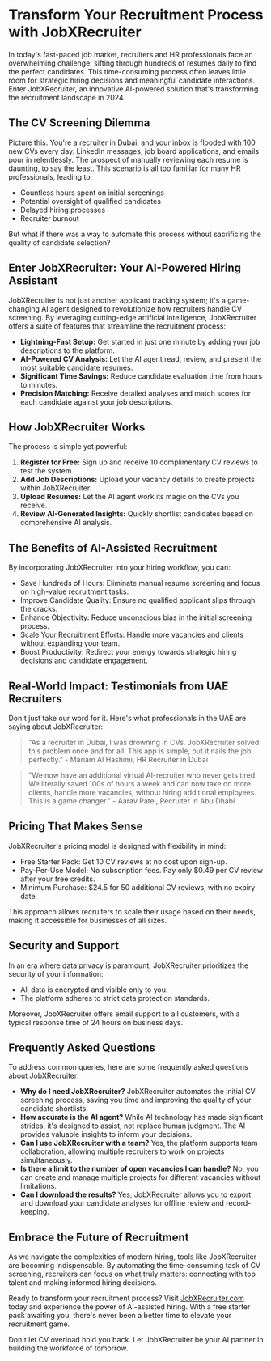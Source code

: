 # Transform Your Recruitment Process with JobXRecruiter

In today's fast-paced job market, recruiters and HR professionals face an overwhelming challenge: sifting through hundreds of resumes daily to find the perfect candidates. This time-consuming process often leaves little room for strategic hiring decisions and meaningful candidate interactions. Enter JobXRecruiter, an innovative AI-powered solution that's transforming the recruitment landscape in 2024.

## The CV Screening Dilemma

Picture this: You're a recruiter in Dubai, and your inbox is flooded with 100 new CVs every day. LinkedIn messages, job board applications, and emails pour in relentlessly. The prospect of manually reviewing each resume is daunting, to say the least. This scenario is all too familiar for many HR professionals, leading to:

- Countless hours spent on initial screenings
- Potential oversight of qualified candidates
- Delayed hiring processes
- Recruiter burnout

But what if there was a way to automate this process without sacrificing the quality of candidate selection?

## Enter JobXRecruiter: Your AI-Powered Hiring Assistant

JobXRecruiter is not just another applicant tracking system; it's a game-changing AI agent designed to revolutionize how recruiters handle CV screening. By leveraging cutting-edge artificial intelligence, JobXRecruiter offers a suite of features that streamline the recruitment process:

- **Lightning-Fast Setup:** Get started in just one minute by adding your job descriptions to the platform.
- **AI-Powered CV Analysis:** Let the AI agent read, review, and present the most suitable candidate resumes.
- **Significant Time Savings:** Reduce candidate evaluation time from hours to minutes.
- **Precision Matching:** Receive detailed analyses and match scores for each candidate against your job descriptions.

## How JobXRecruiter Works

The process is simple yet powerful:

1. **Register for Free:** Sign up and receive 10 complimentary CV reviews to test the system.
2. **Add Job Descriptions:** Upload your vacancy details to create projects within JobXRecruiter.
3. **Upload Resumes:** Let the AI agent work its magic on the CVs you receive.
4. **Review AI-Generated Insights:** Quickly shortlist candidates based on comprehensive AI analysis.

## The Benefits of AI-Assisted Recruitment

By incorporating JobXRecruiter into your hiring workflow, you can:

- Save Hundreds of Hours: Eliminate manual resume screening and focus on high-value recruitment tasks.
- Improve Candidate Quality: Ensure no qualified applicant slips through the cracks.
- Enhance Objectivity: Reduce unconscious bias in the initial screening process.
- Scale Your Recruitment Efforts: Handle more vacancies and clients without expanding your team.
- Boost Productivity: Redirect your energy towards strategic hiring decisions and candidate engagement.

## Real-World Impact: Testimonials from UAE Recruiters

Don't just take our word for it. Here's what professionals in the UAE are saying about JobXRecruiter:

> "As a recruiter in Dubai, I was drowning in CVs. JobXRecruiter solved this problem once and for all. This app is simple, but it nails the job perfectly." - Mariam Al Hashimi, HR Recruiter in Dubai

> "We now have an additional virtual AI-recruiter who never gets tired. We literally saved 100s of hours a week and can now take on more clients, handle more vacancies, without hiring additional employees. This is a game changer." - Aarav Patel, Recruiter in Abu Dhabi

## Pricing That Makes Sense

JobXRecruiter's pricing model is designed with flexibility in mind:

- Free Starter Pack: Get 10 CV reviews at no cost upon sign-up.
- Pay-Per-Use Model: No subscription fees. Pay only $0.49 per CV review after your free credits.
- Minimum Purchase: $24.5 for 50 additional CV reviews, with no expiry date.

This approach allows recruiters to scale their usage based on their needs, making it accessible for businesses of all sizes.

## Security and Support

In an era where data privacy is paramount, JobXRecruiter prioritizes the security of your information:

- All data is encrypted and visible only to you.
- The platform adheres to strict data protection standards.

Moreover, JobXRecruiter offers email support to all customers, with a typical response time of 24 hours on business days.

## Frequently Asked Questions

To address common queries, here are some frequently asked questions about JobXRecruiter:

- **Why do I need JobXRecruiter?** JobXRecruiter automates the initial CV screening process, saving you time and improving the quality of your candidate shortlists.
- **How accurate is the AI agent?** While AI technology has made significant strides, it's designed to assist, not replace human judgment. The AI provides valuable insights to inform your decisions.
- **Can I use JobXRecruiter with a team?** Yes, the platform supports team collaboration, allowing multiple recruiters to work on projects simultaneously.
- **Is there a limit to the number of open vacancies I can handle?** No, you can create and manage multiple projects for different vacancies without limitations.
- **Can I download the results?** Yes, JobXRecruiter allows you to export and download your candidate analyses for offline review and record-keeping.

## Embrace the Future of Recruitment

As we navigate the complexities of modern hiring, tools like JobXRecruiter are becoming indispensable. By automating the time-consuming task of CV screening, recruiters can focus on what truly matters: connecting with top talent and making informed hiring decisions.

Ready to transform your recruitment process? Visit [JobXRecruiter.com](https://JobXRecruiter.com) today and experience the power of AI-assisted hiring. With a free starter pack awaiting you, there's never been a better time to elevate your recruitment game.

Don't let CV overload hold you back. Let JobXRecruiter be your AI partner in building the workforce of tomorrow.
